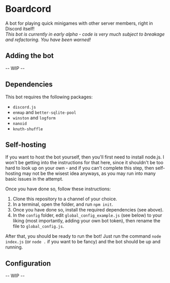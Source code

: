 # Boardcord
A bot for playing quick minigames with other server members, right in Discord itself!<br>
*This bot is currently in early alpha - code is very much subject to breakage and refactoring. You have been warned!*

## Adding the bot
-- WIP --

## Dependencies
This bot requires the following packages:
- `discord.js`
- `enmap` and `better-sqlite-pool`
- `winston` and `logform`
- `nanoid`
- `knuth-shuffle`

## Self-hosting
If you want to host the bot yourself, then you'll first need to install node.js. I won't be getting into the instructions for that here, since it shouldn't be too hard to look up on your own - and if you can't complete this step, then self-hosting may not be the wisest idea anyways, as you may run into many basic issues in the attempt.

Once you have done so, follow these instructions:
1. Clone this repository to a channel of your choice.
2. In a terminal, open the folder, and run `npm init`.
3. Once you have done so, install the required dependencies (see above).
4. In the `config` folder, edit `global_config_example.js` (see below) to your liking (most importantly, adding your own bot token), then rename the file to `global_config.js`.

After that, you should be ready to run the bot! Just run the command `node index.js` (or `node .` if you want to be fancy) and the bot should be up and running.

## Configuration
-- WIP --
